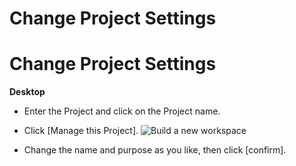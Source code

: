 # Change Project Settings

Change Project Settings
=======================



**Desktop** 

* Enter the Project and click on the Project name.


* Click [Manage this Project]. ![Build a new workspace](https://files.swit.io/help_image/FB_MP2_Menu.png) 


* Change the name and purpose as you like, then click [confirm].
  